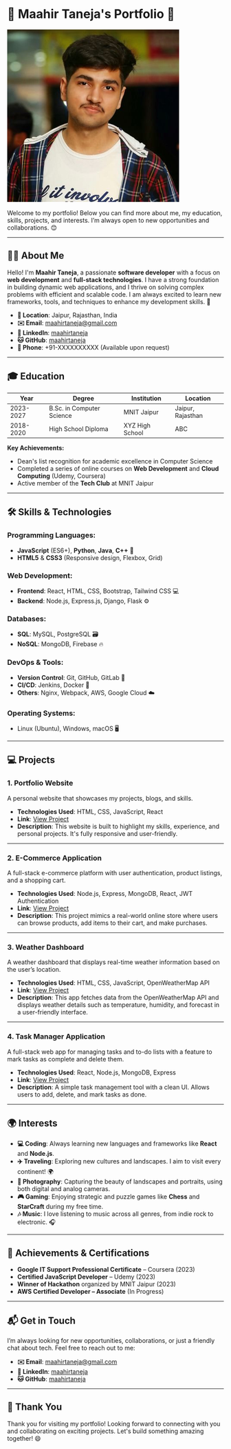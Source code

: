 # 🌟 Maahir Taneja's Portfolio 🌟

![Profile Picture](maahir.jpg)

Welcome to my portfolio! Below you can find more about me, my education, skills, projects, and interests. I’m always open to new opportunities and collaborations. 😊

---

## 👨‍💻 About Me

Hello! I'm **Maahir Taneja**, a passionate **software developer** with a focus on **web development** and **full-stack technologies**. I have a strong foundation in building dynamic web applications, and I thrive on solving complex problems with efficient and scalable code. I am always excited to learn new frameworks, tools, and techniques to enhance my development skills. 🚀

- **📍 Location**: Jaipur, Rajasthan, India
- **✉️ Email**: [maahirtaneja@gmail.com](mailto:maahirtaneja@gmail.com)
- **🔗 LinkedIn**: [maahirtaneja](https://www.linkedin.com/in/maahirtaneja)
- **🐱 GitHub**: [maahirtaneja](https://github.com/maahirtaneja)
- **📱 Phone**: +91-XXXXXXXXXX (Available upon request)

---

## 🎓 Education

| **Year**     | **Degree**                       | **Institution**        | **Location**    |
|--------------|----------------------------------|------------------------|-----------------|
| 2023-2027    | B.Sc. in Computer Science        | MNIT Jaipur            | Jaipur, Rajasthan |
| 2018-2020    | High School Diploma             | XYZ High School        | ABC             |

**Key Achievements:**
- Dean's list recognition for academic excellence in Computer Science
- Completed a series of online courses on **Web Development** and **Cloud Computing** (Udemy, Coursera)
- Active member of the **Tech Club** at MNIT Jaipur

---

## 🛠️ Skills & Technologies

### **Programming Languages**:
- **JavaScript** (ES6+), **Python**, **Java**, **C++** 🎯
- **HTML5** & **CSS3** (Responsive design, Flexbox, Grid)

### **Web Development**:
- **Frontend**: React, HTML, CSS, Bootstrap, Tailwind CSS 💻
- **Backend**: Node.js, Express.js, Django, Flask ⚙️

### **Databases**:
- **SQL**: MySQL, PostgreSQL 🗃️
- **NoSQL**: MongoDB, Firebase 🔥

### **DevOps & Tools**:
- **Version Control**: Git, GitHub, GitLab 🔧
- **CI/CD**: Jenkins, Docker 🐳
- **Others**: Nginx, Webpack, AWS, Google Cloud ☁️

### **Operating Systems**:
- Linux (Ubuntu), Windows, macOS 🖥️

---

## 💻 Projects

### 1. **Portfolio Website**
A personal website that showcases my projects, blogs, and skills.

- **Technologies Used**: HTML, CSS, JavaScript, React
- **Link**: [View Project](https://portfolio.com)
- **Description**: This website is built to highlight my skills, experience, and personal projects. It's fully responsive and user-friendly.

---

### 2. **E-Commerce Application**
A full-stack e-commerce platform with user authentication, product listings, and a shopping cart.

- **Technologies Used**: Node.js, Express, MongoDB, React, JWT Authentication
- **Link**: [View Project](https://github.com/myapp)
- **Description**: This project mimics a real-world online store where users can browse products, add items to their cart, and make purchases.

---

### 3. **Weather Dashboard**
A weather dashboard that displays real-time weather information based on the user’s location.

- **Technologies Used**: HTML, CSS, JavaScript, OpenWeatherMap API
- **Link**: [View Project](https://github.com/myweatherapp)
- **Description**: This app fetches data from the OpenWeatherMap API and displays weather details such as temperature, humidity, and forecast in a user-friendly interface.

---

### 4. **Task Manager Application**
A full-stack web app for managing tasks and to-do lists with a feature to mark tasks as complete and delete them.

- **Technologies Used**: React, Node.js, MongoDB, Express
- **Link**: [View Project](https://github.com/mytaskmanager)
- **Description**: A simple task management tool with a clean UI. Allows users to add, delete, and mark tasks as done.

---

## 🌍 Interests

- **💻 Coding**: Always learning new languages and frameworks like **React** and **Node.js**.
- **✈️ Traveling**: Exploring new cultures and landscapes. I aim to visit every continent! 🌍
- **📸 Photography**: Capturing the beauty of landscapes and portraits, using both digital and analog cameras.
- **🎮 Gaming**: Enjoying strategic and puzzle games like **Chess** and **StarCraft** during my free time.
- **🎶 Music**: I love listening to music across all genres, from indie rock to electronic. 🎧

---

## 🚀 Achievements & Certifications

- **Google IT Support Professional Certificate** – Coursera (2023)
- **Certified JavaScript Developer** – Udemy (2023)
- **Winner of Hackathon** organized by MNIT Jaipur (2023)
- **AWS Certified Developer – Associate** (In Progress)

---

## 📬 Get in Touch

I’m always looking for new opportunities, collaborations, or just a friendly chat about tech. Feel free to reach out to me:

- **✉️ Email**: [maahirtaneja@gmail.com](mailto:maahirtaneja@gmail.com)
- **🔗 LinkedIn**: [maahirtaneja](https://www.linkedin.com/in/maahirtaneja)
- **🐱 GitHub**: [maahirtaneja](https://github.com/maahirtaneja)

---

## 🙏 Thank You

Thank you for visiting my portfolio! Looking forward to connecting with you and collaborating on exciting projects. Let's build something amazing together! 😄

